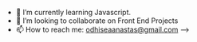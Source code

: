 


- 🌱 I’m currently learning Javascript.
- 👯 I’m looking to collaborate on Front End Projects 
- 📫 How to reach me: odhiseaanastas@gmail.com
-->
